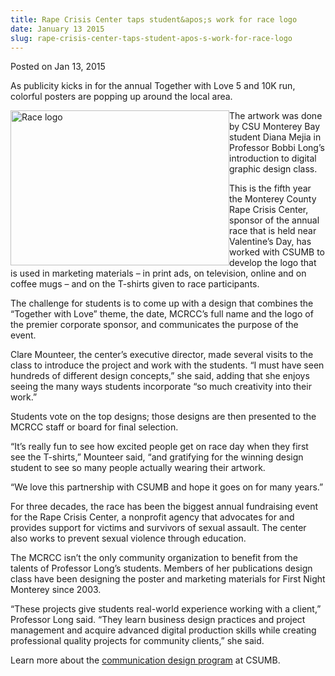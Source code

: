 ```yaml
---
title: Rape Crisis Center taps student&apos;s work for race logo
date: January 13 2015
slug: rape-crisis-center-taps-student-apos-s-work-for-race-logo
---
```





<span class="date">Posted on Jan 13, 2015    </span>
<p>As publicity kicks in for the annual Together with Love 5 and
10K run, colorful posters are popping up around the local area.</p>
<p><img alt="Race logo" src="http://news.csumb.edu/sites/default/files/65/attachments/news/images/twl_2015_design_final.jpg" style="width:350px; height:248px; float:left">The artwork was
done by CSU Monterey Bay student Diana Mejia in Professor Bobbi
Long&#x2019;s introduction to digital graphic design class.</img></p>
<p>This is the fifth year the Monterey County Rape Crisis Center,
sponsor of the annual race that is held near Valentine&#x2019;s Day, has
worked with CSUMB to develop the logo that is used in marketing
materials &#x2013; in print ads, on television, online and on coffee mugs
&#x2013; and on the T-shirts given to race participants.</p>
<p>The challenge for students is to come up with a design that
combines the &#x201C;Together with Love&#x201D; theme, the date, MCRCC&#x2019;s full
name and the logo of the premier corporate sponsor, and
communicates the purpose of the event.</p>
<p>Clare Mounteer, the center&#x2019;s executive director, made several
visits to the class to introduce the project and work with the
students. &#x201C;I must have seen hundreds of different design concepts,&#x201D;
she said, adding that she enjoys seeing the many ways students
incorporate &#x201C;so much creativity into their work.&#x201D;</p>
<p>Students vote on the top designs; those designs are then
presented to the MCRCC staff or board for final selection.</p>
<p>&#x201C;It&#x2019;s really fun to see how excited people get on race day when
they first see the T-shirts,&#x201D; Mounteer said, &#x201C;and gratifying for
the winning design student to see so many people actually wearing
their artwork.</p>
<p>&#x201C;We love this partnership with CSUMB and hope it goes on for
many years.&#x201D;</p>
<p>For three decades, the race has been the biggest annual
fundraising event for the Rape Crisis Center, a nonprofit agency
that advocates for and provides support for victims and survivors
of sexual assault. The center also works to prevent sexual violence
through education.</p>
<p>The MCRCC isn&#x2019;t the only community organization to benefit from
the talents of Professor Long&#x2019;s students. Members of her
publications design class have been designing the poster and
marketing materials for First Night Monterey since 2003.</p>
<p>&#x201C;These projects give students real-world experience working with
a client,&#x201D; Professor Long said. &#x201C;They learn business design
practices and project management and acquire advanced digital
production skills while creating professional quality projects for
community clients,&#x201D; she said.</p>
<p>Learn more about the <a href="http://itcd.csumb.edu/bs-cd" rel="nofollow">communication design program</a> at CSUMB.<br>
&#xA0;</br></p>
<p><br>
&#xA0;</br></p>





